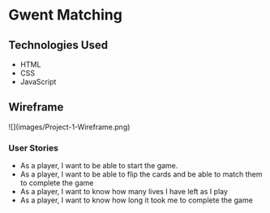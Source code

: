<h1>Gwent Matching</h1>

<h2>Technologies Used</h2>
<ul>
<li>HTML</li>
<li>CSS</li>
<li>JavaScript</li>
</ul>



<h2>Wireframe</h2>
![](images/Project-1-Wireframe.png)


<h3>User Stories</h3>
<ul>
<li>As a player, I want to be able to start the game.</li>
<li>As a player, I want to be able to flip the cards and be able to match them to complete the game</li>
<li>As a player, I want to know how many lives I have left as I play</li>
<li>As a player, I want to know how long it took me to complete the game</li>
</ul>